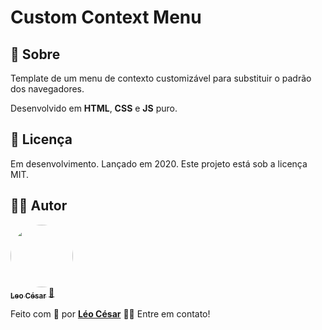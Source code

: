 # Custom Context Menu
## :speech_balloon: Sobre
Template de um menu de contexto customizável para substituir o padrão dos navegadores.

Desenvolvido em **HTML**, **CSS** e **JS** puro.

## :blue_book: Licença

Em desenvolvimento. Lançado em 2020. Este projeto está sob a licença MIT.

## :raising_hand_man: Autor


<a href="http://www.leocesar.com.br/">
 <img style="border-radius: 50%;" src="https://avatars2.githubusercontent.com/u/59841384?s=460&u=d7e7883280d2282e3ab8a2fda42ff7531b2ed778&v=4" width="100px;" alt=""/>
 <br />
 <sub><b>Leo César</b></sub></a> <a href="https://blog.rocketseat.com.br/author/thiago//" title="Rocketseat">🚀</a>


Feito com 💜 por [**Léo César**](https://github.com/leocsar) 👋🏽 Entre em contato!
